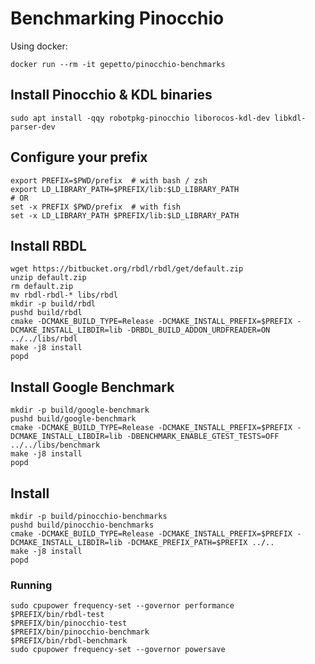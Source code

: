 # Benchmarking Pinocchio

Using docker:

```
docker run --rm -it gepetto/pinocchio-benchmarks
```

## Install Pinocchio & KDL binaries

```
sudo apt install -qqy robotpkg-pinocchio liborocos-kdl-dev libkdl-parser-dev
```

## Configure your prefix

```
export PREFIX=$PWD/prefix  # with bash / zsh
export LD_LIBRARY_PATH=$PREFIX/lib:$LD_LIBRARY_PATH
# OR
set -x PREFIX $PWD/prefix  # with fish
set -x LD_LIBRARY_PATH $PREFIX/lib:$LD_LIBRARY_PATH
```

## Install RBDL

```
wget https://bitbucket.org/rbdl/rbdl/get/default.zip
unzip default.zip
rm default.zip
mv rbdl-rbdl-* libs/rbdl
mkdir -p build/rbdl
pushd build/rbdl
cmake -DCMAKE_BUILD_TYPE=Release -DCMAKE_INSTALL_PREFIX=$PREFIX -DCMAKE_INSTALL_LIBDIR=lib -DRBDL_BUILD_ADDON_URDFREADER=ON ../../libs/rbdl
make -j8 install
popd
```

## Install Google Benchmark

```
mkdir -p build/google-benchmark
pushd build/google-benchmark
cmake -DCMAKE_BUILD_TYPE=Release -DCMAKE_INSTALL_PREFIX=$PREFIX -DCMAKE_INSTALL_LIBDIR=lib -DBENCHMARK_ENABLE_GTEST_TESTS=OFF ../../libs/benchmark
make -j8 install
popd
```

## Install

```
mkdir -p build/pinocchio-benchmarks
pushd build/pinocchio-benchmarks
cmake -DCMAKE_BUILD_TYPE=Release -DCMAKE_INSTALL_PREFIX=$PREFIX -DCMAKE_INSTALL_LIBDIR=lib -DCMAKE_PREFIX_PATH=$PREFIX ../..
make -j8 install
popd
```

### Running

```
sudo cpupower frequency-set --governor performance
$PREFIX/bin/rbdl-test
$PREFIX/bin/pinocchio-test
$PREFIX/bin/pinocchio-benchmark
$PREFIX/bin/rbdl-benchmark
sudo cpupower frequency-set --governor powersave
```
